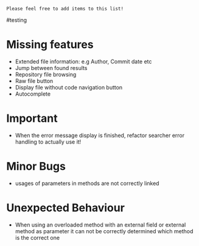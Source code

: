 `Please feel free to add items to this list!`

#testing

# Missing features
 * Extended file information: e.g Author, Commit date etc
 * Jump between found results
 * Repository file browsing
 * Raw file button
 * Display file without code navigation button
 * Autocomplete

# Important
 * When the error message display is finished, refactor searcher error handling
   to actually use it!

# Minor Bugs
 * usages of parameters in methods are not correctly linked

# Unexpected Behaviour
 * When using an overloaded method with an external field or external method as parameter it can not be correctly determined which method is the correct one
